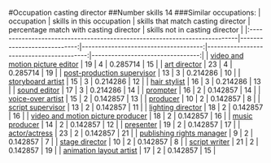 #Occupation casting director
##Number skills 14
###Similar occupations:
| occupation                                                                |   skills in this occupation |   skills that match casting director |   percentage match with casting director |   skills not in casting director |
|:--------------------------------------------------------------------------|----------------------------:|-------------------------------------:|-----------------------------------------:|---------------------------------:|
| [video and motion picture editor](video_and_motion_picture_editor.md)     |                          19 |                                    4 |                                 0.285714 |                               15 |
| [art director](art_director.md)                                           |                          23 |                                    4 |                                 0.285714 |                               19 |
| [post-production supervisor](post-production_supervisor.md)               |                          13 |                                    3 |                                 0.214286 |                               10 |
| [storyboard artist](storyboard_artist.md)                                 |                          15 |                                    3 |                                 0.214286 |                               12 |
| [hair stylist](hair_stylist.md)                                           |                          16 |                                    3 |                                 0.214286 |                               13 |
| [sound editor](sound_editor.md)                                           |                          17 |                                    3 |                                 0.214286 |                               14 |
| [prompter](prompter.md)                                                   |                          16 |                                    2 |                                 0.142857 |                               14 |
| [voice-over artist](voice-over_artist.md)                                 |                          15 |                                    2 |                                 0.142857 |                               13 |
| [producer](producer.md)                                                   |                          10 |                                    2 |                                 0.142857 |                                8 |
| [script supervisor](script_supervisor.md)                                 |                          13 |                                    2 |                                 0.142857 |                               11 |
| [lighting director](lighting_director.md)                                 |                          18 |                                    2 |                                 0.142857 |                               16 |
| [video and motion picture producer](video_and_motion_picture_producer.md) |                          18 |                                    2 |                                 0.142857 |                               16 |
| [music producer](music_producer.md)                                       |                          14 |                                    2 |                                 0.142857 |                               12 |
| [presenter](presenter.md)                                                 |                          19 |                                    2 |                                 0.142857 |                               17 |
| [actor/actress](actor-actress.md)                                         |                          23 |                                    2 |                                 0.142857 |                               21 |
| [publishing rights manager](publishing_rights_manager.md)                 |                           9 |                                    2 |                                 0.142857 |                                7 |
| [stage director](stage_director.md)                                       |                          10 |                                    2 |                                 0.142857 |                                8 |
| [script writer](script_writer.md)                                         |                          21 |                                    2 |                                 0.142857 |                               19 |
| [animation layout artist](animation_layout_artist.md)                     |                          17 |                                    2 |                                 0.142857 |                               15 |
